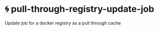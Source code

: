 # :cyclone: pull-through-registry-update-job
Update job for a docker registry as a pull through cache
